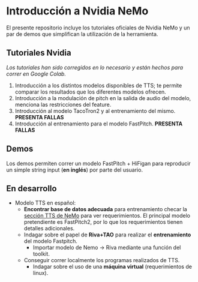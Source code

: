# Introducción a Nvidia NeMo

El presente repositorio incluye los tutoriales oficiales de Nvidia NeMo y un par de demos que simplifican la utilización de la herramienta.

## Tutoriales Nvidia

*Los tutoriales han sido corregidos en lo necesario y están hechos para correr en Google Colab.*

1. Introducción a los distintos modelos disponibles de TTS; te permite comparar los resultados que los diferentes modelos ofrecen.
2. Introducción a la modulación de pitch en la salida de audio del modelo, menciona las restricciones del feature.
3. Introducción al modelo TacoTron2 y al entrenamiento del mismo. **PRESENTA FALLAS**
4. Introducción al entrenamiento para el modelo FastPitch. **PRESENTA FALLAS**

## Demos

Los demos permiten correr un modelo FastPitch + HiFigan para reproducir un simple string input (**en inglés**) por parte del usuario.

## En desarrollo

* Modelo TTS en español:
  * **Encontrar base de datos adecuada** para entrenamiento checar la [sección TTS de NeMo](https://docs.nvidia.com/deeplearning/nemo/user-guide/docs/en/stable/tts/intro.html) para ver requerimientos. El principal modelo pretendiente es FastPitch2, por lo que los requerimientos tienen detalles adicionales.
  * Indagar sobre el papel de **Riva+TAO** para realizar el **entrenamiento** del modelo Fastpitch.
    * Importar modelo de Nemo -> Riva mediante una función del toolkit.
  * Conseguir correr localmente los programas realizados de TTS.
    * Indagar sobre el uso de una **máquina virtual** (requerimientos de linux).
